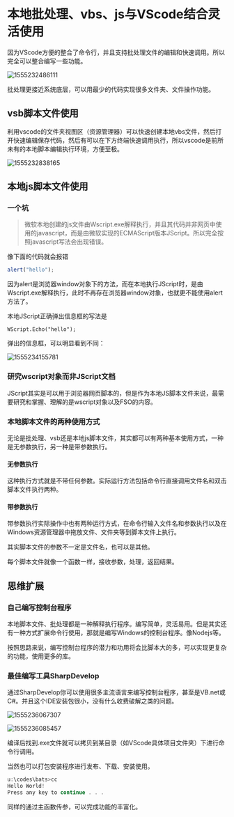 # 本地批处理、vbs、js与VScode结合灵活使用

因为VScode方便的整合了命令行，并且支持批处理文件的编辑和快速调用。所以完全可以整合编写一些功能。

![1555232486111](U:\本地批处理、vbs、js与VScode结合灵活使用.assets\1555232486111.png)

批处理更接近系统底层，可以用最少的代码实现很多文件夹、文件操作功能。

## vsb脚本文件使用

利用vscode的文件夹视图区（资源管理器）可以快速创建本地vbs文件，然后打开快速编辑保存代码，然后有可以在下方终端快速调用执行，所以vscode是前所未有的本地脚本编辑执行环境，方便至极。

![1555232838165](U:\本地批处理、vbs、js与VScode结合灵活使用.assets\1555232838165.png)

## 本地js脚本文件使用

###  一个坑

> 微软本地创建的js文件由Wscript.exe解释执行，并且其代码并非网页中使用的javascript，而是由微软实现的ECMAScript版本JScript。所以完全按照javascript写法会出现错误。

像下面的代码就会报错

```js
alert("hello");
```

因为alert是浏览器window对象下的方法，而在本地执行JScript时，是由Wscript.exe解释执行，此时不再存在浏览器window对象，也就更不能使用alert方法了。

本地JScript正确弹出信息框的写法是

```Js
WScript.Echo("hello");
```

弹出的信息框，可以明显看到不同：

![1555234155781](U:\本地批处理、vbs、js与VScode结合灵活使用.assets\1555234155781.png)

### 研究wscript对象而非JScript文档

JScript其实是可以用于浏览器网页脚本的，但是作为本地JS脚本文件来说，最需要研究和掌握、理解的是wscript对象以及FSO的内容。

### 本地脚本文件的两种使用方式

无论是批处理、vsb还是本地js脚本文件，其实都可以有两种基本使用方式，一种是无参数执行，另一种是带参数执行。

#### 无参数执行

这种执行方式就是不带任何参数。实际运行方法包括命令行直接调用文件名和双击脚本文件执行两种。

#### 带参数执行

带参数执行实际操作中也有两种运行方式，在命令行输入文件名和参数执行以及在Windows资源管理器中拖放文件、文件夹等到脚本文件上执行。

其实脚本文件的参数不一定是文件名，也可以是其他。

每个脚本文件就像一个函数一样，接收参数，处理，返回结果。

## 思维扩展

### 自己编写控制台程序

本地脚本文件、批处理都是一种解释执行程序。编写简单，灵活易用。但是其实还有一种方式扩展命令行使用，那就是编写Windows的控制台程序。像Nodejs等。

按照思路来说，编写控制台程序的潜力和功用将会比脚本大的多，可以实现更复杂的功能，使用更多的库。

### 最佳编写工具SharpDevelop

 通过SharpDevelop你可以使用很多主流语言来编写控制台程序，甚至是VB.net或C#。并且这个IDE安装包很小，没有什么收费破解之类的问题。

![1555236067307](U:\本地批处理、vbs、js与VScode结合灵活使用.assets\1555236067307.png)

![1555236085457](U:\本地批处理、vbs、js与VScode结合灵活使用.assets\1555236085457.png)

编译后找到.exe文件就可以拷贝到某目录（如VScode具体项目文件夹）下进行命令行调用。

当然也可以打包安装程序进行发布、下载、安装使用。

```powershell
u:\codes\bats>cc
Hello World!
Press any key to continue . . .
```

同样的通过主函数传参，可以完成功能的丰富化。
